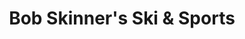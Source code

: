 ---
title: "Bob Skinner's Ski & Sports"
url: /newbury/bob-skinners-ski-und-sports/
shop: Outdoor
---